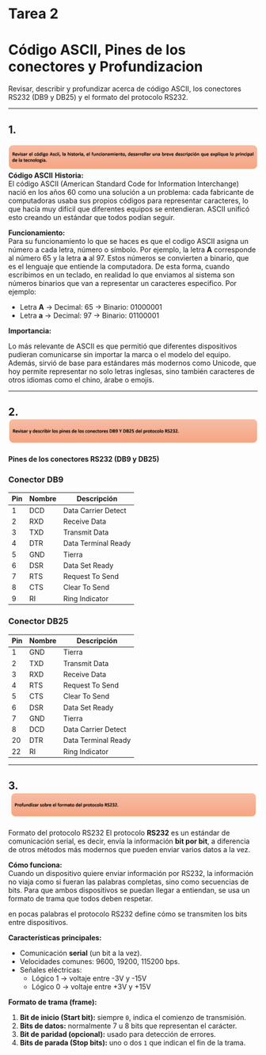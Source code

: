 # Tarea 2
# Código ASCII, Pines de los conectores y Profundizacion 

Revisar, describir y profundizar acerca de código ASCII, los conectores RS232 (DB9 y DB25) y el formato del protocolo RS232.

---

## 1.
![Descripción de la imagen](Screenshot_2025-09-03_223624.png) 
**Código ASCII**
**Historia:**  
El código ASCII (American Standard Code for Information Interchange) nació en los años 60 como una solución a un problema: cada fabricante de computadoras usaba sus propios códigos para representar caracteres, lo que hacía muy difícil que diferentes equipos se entendieran. ASCII unificó esto creando un estándar que todos podían seguir.  

**Funcionamiento:**  
Para su funcionamiento lo que se haces es que el codigo ASCII asigna un número a cada letra, número o símbolo. Por ejemplo, la letra **A** corresponde al número 65 y la letra **a** al 97. Estos números se convierten a binario, que es el lenguaje que entiende la computadora. De esta forma, cuando escribimos en un teclado, en realidad lo que enviamos al sistema son números binarios que van a representar un caracteres especifico. 
Por ejemplo:  
- Letra **A** → Decimal: 65 → Binario: 01000001  
- Letra **a** → Decimal: 97 → Binario: 01100001  

**Importancia:**  

Lo más relevante de ASCII es que permitió que diferentes dispositivos pudieran comunicarse sin importar la marca o el modelo del equipo. Además, sirvió de base para estándares más modernos como Unicode, que hoy permite representar no solo letras inglesas, sino también caracteres de otros idiomas como el chino, árabe o emojis.  

---

## 2.![Descripción de la imagen](image.png)  

**Pines de los conectores RS232 (DB9 y DB25)**

### Conector DB9
| Pin | Nombre | Descripción |
|-----|---------|-------------|
| 1   | DCD     | Data Carrier Detect |
| 2   | RXD     | Receive Data |
| 3   | TXD     | Transmit Data |
| 4   | DTR     | Data Terminal Ready |
| 5   | GND     | Tierra |
| 6   | DSR     | Data Set Ready |
| 7   | RTS     | Request To Send |
| 8   | CTS     | Clear To Send |
| 9   | RI      | Ring Indicator |

### Conector DB25
| Pin | Nombre | Descripción |
|-----|---------|-------------|
| 1   | GND     | Tierra |
| 2   | TXD     | Transmit Data |
| 3   | RXD     | Receive Data |
| 4   | RTS     | Request To Send |
| 5   | CTS     | Clear To Send |
| 6   | DSR     | Data Set Ready |
| 7   | GND     | Tierra |
| 8   | DCD     | Data Carrier Detect |
| 20  | DTR     | Data Terminal Ready |
| 22  | RI      | Ring Indicator |

---

## 3.![Descripción de la imagen](Screenshot_2025-09-03_230355.png) 
Formato del protocolo RS232
El protocolo **RS232** es un estándar de comunicación serial, es decir, envía la información **bit por bit**, a diferencia de otros métodos más modernos que pueden enviar varios datos a la vez.  

**Cómo funciona:**  
Cuando un dispositivo quiere enviar información por RS232, la información no viaja como si fueran las palabras completas, sino como secuencias de bits. Para que ambos dispositivos se puedan llegar a entiendan, se usa un formato de trama que todos deben respetar.  

en pocas palabras el protocolo RS232 define cómo se transmiten los bits entre dispositivos.  

**Características principales:**  

- Comunicación **serial** (un bit a la vez).  
- Velocidades comunes: 9600, 19200, 115200 bps.  
- Señales eléctricas:  
  - Lógico 1 → voltaje entre -3V y -15V  
  - Lógico 0 → voltaje entre +3V y +15V  

**Formato de trama (frame):**  
1. **Bit de inicio (Start bit):** siempre `0`, indica el comienzo de transmisión.  
2. **Bits de datos:** normalmente 7 u 8 bits que representan el carácter.  
3. **Bit de paridad (opcional):** usado para detección de errores.  
4. **Bits de parada (Stop bits):** uno o dos `1` que indican el fin de la trama.  

